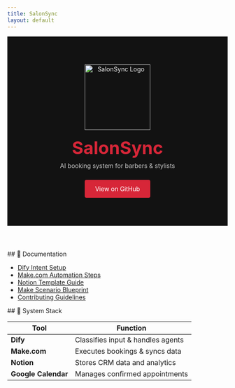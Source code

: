 ```yaml
---
title: SalonSync
layout: default
---
```


<!-- 
  1. Hide the built‑in Cayman “hero” banner
  2. Draw your own custom header (dark) 
-->
<style>
/* 1) Remove the theme’s blue gradient banner */
.hero {
  display: none !important;
}

/* 2) Custom header styling */
header.custom-header {
  background-color: #121212;
  color: #F3F3F3;
  text-align: center;
  padding: 4rem 1rem;
}
header.custom-header h1 {
  margin: 0;
  font-size: 2.5rem;
  color: #D72638;
}
header.custom-header p {
  margin: 0.5rem 0;
  opacity: 0.8;
}
header.custom-header a {
  display: inline-block;
  margin-top: 1rem;
  padding: 0.75rem 1.5rem;
  background: #D72638;
  color: #fff;
  border-radius: 4px;
  text-decoration: none;
}
</style>

<header class="custom-header">
  <!-- 3) Use a relative path so it resolves on GitHub Pages -->
  <img src="assets/images/logo.png" alt="SalonSync Logo" width="150" style="margin-bottom:1rem;" />
  <h1>SalonSync</h1>
  <p>AI booking system for barbers & stylists</p>
  <a href="https://github.com/LopezProductions/SalonSync" target="_blank">
    View on GitHub
  </a>
</header>

<section>
## 📖 Documentation

- [Dify Intent Setup](/dify/intents_prompt.md)  
- [Make.com Automation Steps](/make/Make_Automation_Steps.md)  
- [Notion Template Guide](/docs/SalonSync_Notion_Template.md)  
- [Make Scenario Blueprint](/docs/Make_Scenario_Blueprint.md)  
- [Contributing Guidelines](/CONTRIBUTING.md)  
</section>

<section>
## 🔧 System Stack

| Tool             | Function                              |
|------------------|---------------------------------------|
| **Dify**         | Classifies input & handles agents     |
| **Make.com**     | Executes bookings & syncs data        |
| **Notion**       | Stores CRM data and analytics         |
| **Google Calendar** | Manages confirmed appointments     |
</section>
